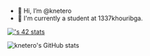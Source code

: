 - 👋 Hi, I’m @knetero
- 🌱 I'm currently a student at 1337khouribga.




[![<abazerou>'s 42 stats](https://badge.mediaplus.ma/darkblue/<username>)](https://github.com/oakoudad/badge42)
  
  





![knetero's GitHub stats](https://github-readme-stats.vercel.app/api?username=knetero&show_icons=true&theme=synthwave)
